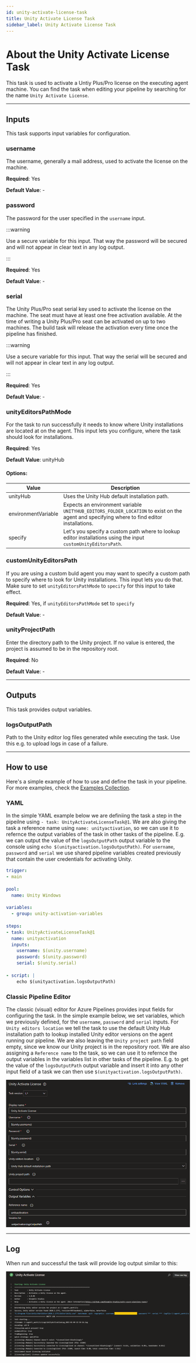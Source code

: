 ```yaml
---
id: unity-activate-license-task
title: Unity Activate License Task
sidebar_label: Unity Activate License Task
---
```


# About the Unity Activate License Task

This task is used to activate a Untiy Plus/Pro license on the executing agent machine. You can find the task when editing your pipeline by searching for the name `Unity Activate License`.

---

## Inputs

This task supports input variables for configuration.

### username

The username, generally a mail address, used to activate the license on the machine.

**Required**: Yes

**Default Value**: -

### password

The password for the user specified in the `username` input.

:::warning

Use a secure variable for this input. That way the password will be secured and will not appear in clear text in any log output.

:::

**Required**: Yes

**Default Value**: -

### serial

The Unity Plus/Pro seat serial key used to activate the license on the machine. The seat must have at least one free activation available.
At the time of writing a Unity Plus/Pro seat can be activated on up to two machines. The build task will release the activation every time once
the pipeline has finished.

:::warning

Use a secure variable for this input. That way the serial will be secured and will not appear in clear text in any log output.

:::

**Required**: Yes

**Default Value**: -

### unityEditorsPathMode

For the task to run successfully it needs to know where Unity installations are located at on the agent. This input lets you configure,
where the task should look for installations.

**Required**: Yes

**Default Value**: unityHub

#### Options:

| Value               | Description                                                                                                                                 |
| ------------------- | ------------------------------------------------------------------------------------------------------------------------------------------- |
| unityHub            | Uses the Unity Hub default installation path.                                                                                               |
| environmentVariable | Expects an environment variable `UNITYHUB_EDITORS_FOLDER_LOCATION` to exist on the agent and specifying where to find editor installations. |
| specify             | Let's you specify a custom path where to lookup editor installations using the input `customUnityEditorsPath`.                              |

### customUnityEditorsPath

If you are using a custom buld agent you may want to specify a custom path to specify where to look for Unity installations. This input lets you do that.
Make sure to set `unityEditorsPathMode` to `specify` for this input to take effect.

**Required**: Yes, if `unityEditorsPathMode` set to `specify`

**Default Value**: -

### unityProjectPath

Enter the directory path to the Unity project. If no value is entered, the project is assumed to be in the repository root.

**Required**: No

**Default Value**: -

---

## Outputs

This task provides output variables.

### logsOutputPath

Path to the Unity editor log files generated while executing the task. Use this e.g. to upload logs in case of a failure.

---

## How to use

Here's a simple example of how to use and define the task in your pipeline. For more examples, check the [Examples Collection](./examples.md).

### YAML

In the simple YAML example below we are definiing the task a step in the pipeilne using `- task: UnityActivateLicenseTask@1`. We are also giving the task a reference name using `name: unityactivation`, so we can use it to refernce the output variables of the task in other tasks of the pipeline. E.g. we can output the value of the `logsOutputPath` output variable to the console using `echo $(unityactivation.logsOutputPath)`. For `username`, `password` and `serial` we use shared pipeline variables created previously that contain the user credentials for activating Unity.

```yaml
trigger:
- main

pool:
  name: Unity Windows

variables:
  - group: unity-activation-variables

steps:
- task: UnityActivateLicenseTask@1
  name: unityactivation
  inputs:
    username: $(unity.username)
    password: $(unity.password)
    serial: $(unity.serial)

- script: |
    echo $(unityactivation.logsOutputPath)
```

### Classic Pipeline Editor

The classic (visual) editor for Azure Pipelines provides input fields for configuring the task. In the simple example below, we set variables, which we previously defined, for the `username`, `password` and `serial` inputs. For `Unity editors location` we tell the task to use the default Unity Hub installation path to lookup installed Unity editor versions on the agent running our pipeline. We are also leaving the `Unity project path` field empty, since we know our Unity project is in the repository root. We are also assigning a `Reference name` to the task, so we can use it to refernce the output variables in the variables list in other tasks of the pipeline. E.g. to get the value of the `logsOutputPath` output variable and insert it into any other input field of a task we can then use `$(unityactivation.logsOutputPath)`.

![Classic Pipeline Designer Task Configuration](../../static/img/unity-activate-license-task/unity-activate-license-classic.png)

---

## Log

When run and successful the task will provide log output similar to this:

![Task Log](../../static/img/unity-activate-license-task/unity-activate-license-log.png)